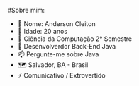 #Sobre mim:

- 👋 Nome: Anderson Cleiton
- 👀 Idade: 20 anos
- 🔭 Ciência da Computação 2° Semestre
- 💞️ Desenvolverdor Back-End Java
- 📫 Pergunte-me sobre Java
- 🗺️ Salvador, BA - Brasil
- ⚡ Comunicativo / Extrovertido

<!---
AndersonCldev/AndersonCldev is a ✨ special ✨ repository because its `README.md` (this file) appears on your GitHub profile.
You can click the Preview link to take a look at your changes.
--->
